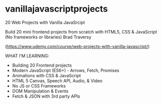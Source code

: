 # vanillajavascriptprojects

20 Web Projects with Vanilla JavaSrcipt

Build 20 mini frontend projects from scratch with HTML5, CSS & JavaScript (No frameworks or libraries) Brad Traversy

(https://www.udemy.com/course/web-projects-with-vanilla-javascript/)

WHAT I'M LEARNING:

*  Building 20 Frontend projects
*  Modern JavaScript (ES6+) - Arrows, Fetch, Promises
* Animations with CSS & JavaScript
* HTML 5 Canvas, Speech API, Audio, & Video
* No JS or CSS Frameworks
* DOM Manipulation & Events
* Fetch & JSON with 3rd party APIs

